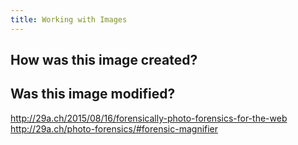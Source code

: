 ```yaml
---
title: Working with Images
---
```


## How was this image created?

## Was this image modified?
http://29a.ch/2015/08/16/forensically-photo-forensics-for-the-web
http://29a.ch/photo-forensics/#forensic-magnifier
